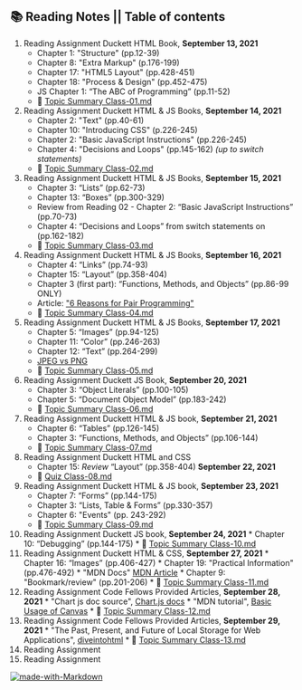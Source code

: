 ## 📚 Reading Notes || Table of contents
1. Reading Assignment
Duckett HTML Book, **September 13, 2021**
    * Chapter 1: "Structure" (pp.12-39)
    * Chapter 8: "Extra Markup" (p.176-199)
    * Chapter 17: "HTML5 Layout" (pp.428-451)
    * Chapter 18: "Process & Design" (pp.452-475)
    * JS Chapter 1: “The ABC of Programming” (pp.11-52)
    * 📔 [Topic Summary Class-01.md](class-01.md)
2. Reading Assignment
Duckett HTML & JS Books, **September 14, 2021**
    * Chapter 2: "Text" (pp.40-61)
    * Chapter 10: "Introducing CSS" (p.226-245)
    * Chapter 2: "Basic JavaScript Instructions" (pp.226-245)
    * Chapter 4: "Decisions and Loops" (pp.145-162) _(up to switch statements)_
    * 📔 [Topic Summary Class-02.md](class-02.md)
3. Reading Assignment
Duckett HTML & JS Books, **September 15, 2021**
    * Chapter 3: “Lists” (pp.62-73)
    * Chapter 13: “Boxes” (pp.300-329)
    * Review from Reading 02 - Chapter 2: “Basic JavaScript Instructions” (pp.70-73)
    * Chapter 4: “Decisions and Loops” from switch statements on (pp.162-182)
    * 📔 [Topic Summary Class-03.md](class-03.md)
4. Reading Assignment
Duckett HTML & JS Books, **September 16, 2021**
    * Chapter 4: “Links” (pp.74-93)
    * Chapter 15: “Layout” (pp.358-404)
    * Chapter 3 (first part): “Functions, Methods, and Objects” (pp.86-99 ONLY)
    * Article: ["6 Reasons for Pair Programming"](https://www.codefellows.org/blog/6-reasons-for-pair-programming/)
    * 📔 [Topic Summary Class-04.md](class-04.md)
5. Reading Assignment
   Duckett HTML & JS Books, **September 17, 2021**
    * Chapter 5: “Images” (pp.94-125)
    * Chapter 11: “Color” (pp.246-263)
    * Chapter 12: “Text” (pp.264-299)
    * [JPEG vs PNG](https://blog.imagekit.io/jpeg-vs-png-vs-gif-which-image-format-to-use-and-when-c8913ae3e01d)
    * 📔 [Topic Summary Class-05.md](class-05.md)
6. Reading Assignment
   Duckett JS Book, **September 20, 2021**
    * Chapter 3: “Object Literals” (pp.100-105)
    * Chapter 5: “Document Object Model” (pp.183-242)
    * 📔 [Topic Summary Class-06.md](class-06.md)
7. Reading Assignment
   Duckett HTML & JS book, **September 21, 2021**
    * Chapter 6: “Tables” (pp.126-145)
    * Chapter 3: “Functions, Methods, and Objects” (pp.106-144)
    * 📔 [Topic Summary Class-07.md](class-07.md)
8. Reading Assignment Duckett HTML and CSS
   * Chapter 15: *Review* “Layout” (pp.358-404) **September 22, 2021**
   * 📔 [Quiz Class-08.md](class-08.md)
9.  Reading Assignment
    Duckett HTML & JS book, **September 23, 2021**
    * Chapter 7: “Forms” (pp.144-175)
    * Chapter 3: “Lists, Table & Forms” (pp.330-357)
    * Chapter 6: "Events" (pp. 243-292)
    * 📔 [Topic Summary Class-09.md](class-09.md)
10.  Reading Assignment
     Duckett JS book, **September 24, 2021**
    * Chapter 10: “Debugging” (pp.144-175)
    * 📔 [Topic Summary Class-10.md](class-10.md)
11.  Reading Assignment
     Duckett HTML & CSS, **September 27, 2021**
    * Chapter 16: “Images” (pp.406-427)
    * Chapter 19: "Practical Information" (pp.476-492)
    * "MDN Docs" [MDN Article](https://developer.mozilla.org/en-US/docs/Learn/JavaScript/Client-side_web_APIs/Video_and_audio_APIs)
    * Chapter 9: "Bookmark/review" (pp.201-206)
    * 📔 [Topic Summary Class-11.md](class-11.md)
12.  Reading Assignment
     Code Fellows Provided Articles, **September 28, 2021**
    * "Chart js doc source", [Chart.js docs](https://www.chartjs.org/docs/latest/)
    * "MDN tutorial", [Basic Usage of Canvas](https://developer.mozilla.org/en-US/docs/Web/API/Canvas_API/Tutorial/Basic_usage)
    * 📔 [Topic Summary Class-12.md](class-12.md)
13.  Reading Assignment
     Code Fellows Provided Articles, **September 29, 2021**
    * "The Past, Present, and Future of Local Storage for Web Applications", [diveintohtml](http://diveinto.html5doctor.com/storage.html) 
    * 📔 [Topic Summary Class-13.md](class-13.md)
14. Reading Assignment
15. Reading Assignment
    

[![made-with-Markdown](https://img.shields.io/badge/Made%20with-Markdown-1f425f.svg)](http://commonmark.org)
